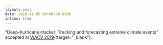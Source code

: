 ```yaml
---
layout: post
date: 2018-11-05 00:00:00-0500
inline: true
---
```


"Deep-hurricane-tracker: Tracking and forecasting extreme climate events" accepted at [WACV 2019](https://wacv19.wacv.net){:target="\_blank"}.
